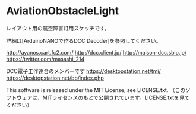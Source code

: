 # AviationObstacleLight
レイアウト用の航空障害灯用スケッチです。

詳細は[ArduinoNANOで作るDCC Decoder]を参照してください。

http://ayanos.cart.fc2.com/ http://dcc.client.jp/ http://maison-dcc.sblo.jp/ https://twitter.com/masashi_214

DCC電子工作連合のメンバーです
https://desktopstation.net/tmi/ https://desktopstation.net/bb/index.php

This software is released under the MIT License, see LICENSE.txt.
（このソフトウェアは、MITライセンスのもとで公開されています。LICENSE.txtを見てください）
